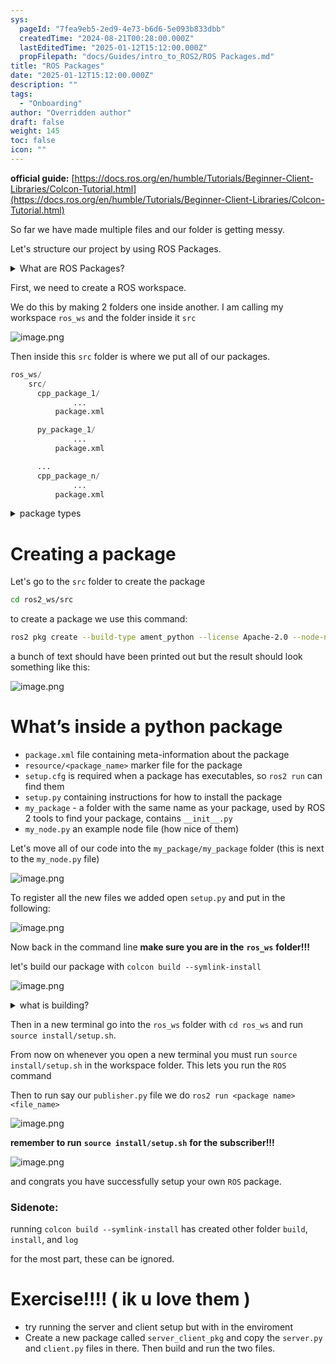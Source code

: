 ```yaml
---
sys:
  pageId: "7fea9eb5-2ed9-4e73-b6d6-5e093b833dbb"
  createdTime: "2024-08-21T00:28:00.000Z"
  lastEditedTime: "2025-01-12T15:12:00.000Z"
  propFilepath: "docs/Guides/intro_to_ROS2/ROS Packages.md"
title: "ROS Packages"
date: "2025-01-12T15:12:00.000Z"
description: ""
tags:
  - "Onboarding"
author: "Overridden author"
draft: false
weight: 145
toc: false
icon: ""
---
```


**official guide:** [https://docs.ros.org/en/humble/Tutorials/Beginner-Client-Libraries/Colcon-Tutorial.html](https://docs.ros.org/en/humble/Tutorials/Beginner-Client-Libraries/Colcon-Tutorial.html)

So far we have made multiple files and our folder is getting messy.

Let's structure our project by using ROS Packages.

<details>

<summary>What are ROS Packages?</summary>

ROS Packages are, as the name implies, packages of code that are highly sharable between ROS developers.

They consist of a folder, `package.xml` file, and source code

```python
      cpp_package_1/
		      ... imagine much code files here ..
          package.xml
```

</details>

First, we need to create a ROS workspace.

We do this by making 2 folders one inside another. I am calling my workspace `ros_ws` and the folder inside it `src`

![image.png](https://prod-files-secure.s3.us-west-2.amazonaws.com/d518164a-d88e-44d1-a4ee-3adb3bd8bce0/70706947-fd18-4537-a67b-e12946812d31/image.png?X-Amz-Algorithm=AWS4-HMAC-SHA256&X-Amz-Content-Sha256=UNSIGNED-PAYLOAD&X-Amz-Credential=ASIAZI2LB466QVLAXRQH%2F20250504%2Fus-west-2%2Fs3%2Faws4_request&X-Amz-Date=20250504T121347Z&X-Amz-Expires=3600&X-Amz-Security-Token=IQoJb3JpZ2luX2VjEGsaCXVzLXdlc3QtMiJGMEQCIFvwjMOxMlkRa4aAOiysPYKBOSHW8nS2O8hnKhxwrhFSAiBFXxoCOfN26CLxeBjovjXT3Cc8ve0DwVsVZaFUDjuOoyr%2FAwgUEAAaDDYzNzQyMzE4MzgwNSIMxvXDtUYL6qu8U7ZCKtwDkUcM4LBmj%2BHQWD3e%2BFHptSTVpf3DIsX3crv9gv8445c79j8LwXYo%2FcEdZDgDpQD7gKmZ65PB8wy2BC8Lw7eoGRZjMe%2F4sBJSnbhzka6pKVkO6%2FmP4c1qRpGcGupetOBGiyCEUAW6ypLFmmkUH6tHnFHj5QGVrr9mZc3NAgT%2BmIxZSP0x5WrTMk%2BCG3XLI95x7UbmL3BmpgAell2CaqP%2FP6s2IF3tMqdOkCW8QSH%2FemDpk6SYpni8lGnCYzZqkH4KJQbL0w2zAWhOxZcTKOtN9X6CUk42hQwQ6anbrP2DPkYiY9LH1HbuWsUCxFmD3pzfZLdMR1oTbsQzQhTSJsm%2BrKnCJsu3d%2F%2Fn8oJYyvezrXYlitnd%2FDIP3fLfC4Gau7UFJbvRQ2GHDYRMaIniBwUcceb52JW2s0rCD%2FsXTqeB2WgfQmjMJxvVUMiuI7kDquqK%2BNzw8F9fJ5nz6nkQmeirY2wAXU%2F4nCTv1wGzXQ1jD%2FR9a95xjw%2B34fCSrPSQYNI2Lv1GzNfYGwF2AiK6NCFIDIq%2FE%2BXb6AyrfY3OscrKYEGyVfduSAXg9A5T7beO3LcnSK7JKYks0P7fe9JCVLGXDs%2BHfFHUcoIokoHOeAit%2BzdEaP4IlNIE9WI626IwlYzdwAY6pgGp8OKdhlDYuAXYkt6EA2iNr9R1GJjXKuWOe7ipoYrzfS3BYnra%2BSXqcp6wDTPK1QwbtgqW4ALAIV2vObjALc7SJG%2BKJ%2ByS7i%2BydWrB8Epqc6PIcRbtKHwCF%2FftlJdpoXyEE8s8d%2BC6HfDDvTXcfIHuq7tTnI218ff4AY%2BpOn6%2B2caAy%2FbJwWGuKMS20J%2FpC5P7upj9os3pJp%2BvH%2F1eSPu4PQpc0Yx2&X-Amz-Signature=40d27890e9549fec51fa96dc94fcc6b20894e6d4717ad53f2b3a4c24c4cff7e8&X-Amz-SignedHeaders=host&x-id=GetObject)

Then inside this `src` folder is where we put all of our packages.

```python
ros_ws/
    src/
      cpp_package_1/
		      ...
          package.xml

      py_package_1/
		      ...
          package.xml

      ...
      cpp_package_n/
		      ...
          package.xml

```

<details>

<summary>package types</summary>

packages can be either `C++` or python.

the intern file structure is different for each but for this guide we will stick to creating python packages

</details>

# Creating a package

Let's go to the `src` folder to create the package

```bash
cd ros2_ws/src
```

to create a package we use this command:

```bash
ros2 pkg create --build-type ament_python --license Apache-2.0 --node-name my_node my_package
```

a bunch of text should have been printed out but the result should look something like this:

![image.png](https://prod-files-secure.s3.us-west-2.amazonaws.com/d518164a-d88e-44d1-a4ee-3adb3bd8bce0/e6cf1e3f-8512-4a3e-b131-079f800bf3e8/image.png?X-Amz-Algorithm=AWS4-HMAC-SHA256&X-Amz-Content-Sha256=UNSIGNED-PAYLOAD&X-Amz-Credential=ASIAZI2LB466QVLAXRQH%2F20250504%2Fus-west-2%2Fs3%2Faws4_request&X-Amz-Date=20250504T121347Z&X-Amz-Expires=3600&X-Amz-Security-Token=IQoJb3JpZ2luX2VjEGsaCXVzLXdlc3QtMiJGMEQCIFvwjMOxMlkRa4aAOiysPYKBOSHW8nS2O8hnKhxwrhFSAiBFXxoCOfN26CLxeBjovjXT3Cc8ve0DwVsVZaFUDjuOoyr%2FAwgUEAAaDDYzNzQyMzE4MzgwNSIMxvXDtUYL6qu8U7ZCKtwDkUcM4LBmj%2BHQWD3e%2BFHptSTVpf3DIsX3crv9gv8445c79j8LwXYo%2FcEdZDgDpQD7gKmZ65PB8wy2BC8Lw7eoGRZjMe%2F4sBJSnbhzka6pKVkO6%2FmP4c1qRpGcGupetOBGiyCEUAW6ypLFmmkUH6tHnFHj5QGVrr9mZc3NAgT%2BmIxZSP0x5WrTMk%2BCG3XLI95x7UbmL3BmpgAell2CaqP%2FP6s2IF3tMqdOkCW8QSH%2FemDpk6SYpni8lGnCYzZqkH4KJQbL0w2zAWhOxZcTKOtN9X6CUk42hQwQ6anbrP2DPkYiY9LH1HbuWsUCxFmD3pzfZLdMR1oTbsQzQhTSJsm%2BrKnCJsu3d%2F%2Fn8oJYyvezrXYlitnd%2FDIP3fLfC4Gau7UFJbvRQ2GHDYRMaIniBwUcceb52JW2s0rCD%2FsXTqeB2WgfQmjMJxvVUMiuI7kDquqK%2BNzw8F9fJ5nz6nkQmeirY2wAXU%2F4nCTv1wGzXQ1jD%2FR9a95xjw%2B34fCSrPSQYNI2Lv1GzNfYGwF2AiK6NCFIDIq%2FE%2BXb6AyrfY3OscrKYEGyVfduSAXg9A5T7beO3LcnSK7JKYks0P7fe9JCVLGXDs%2BHfFHUcoIokoHOeAit%2BzdEaP4IlNIE9WI626IwlYzdwAY6pgGp8OKdhlDYuAXYkt6EA2iNr9R1GJjXKuWOe7ipoYrzfS3BYnra%2BSXqcp6wDTPK1QwbtgqW4ALAIV2vObjALc7SJG%2BKJ%2ByS7i%2BydWrB8Epqc6PIcRbtKHwCF%2FftlJdpoXyEE8s8d%2BC6HfDDvTXcfIHuq7tTnI218ff4AY%2BpOn6%2B2caAy%2FbJwWGuKMS20J%2FpC5P7upj9os3pJp%2BvH%2F1eSPu4PQpc0Yx2&X-Amz-Signature=9261e5bb6917e485d65564332f4e29fc5ff5b039cdb8b60828a917dc374b17a9&X-Amz-SignedHeaders=host&x-id=GetObject)

# What’s inside a python package

- `package.xml` file containing meta-information about the package
- `resource/<package_name>` marker file for the package
- `setup.cfg` is required when a package has executables, so `ros2 run` can find them
- `setup.py` containing instructions for how to install the package
- `my_package` - a folder with the same name as your package, used by ROS 2 tools to find your package, contains `__init__.py`
- `my_node.py` an example node file (how nice of them)

Let's move all of our code into the `my_package/my_package` folder (this is next to the `my_node.py` file)

![image.png](https://prod-files-secure.s3.us-west-2.amazonaws.com/d518164a-d88e-44d1-a4ee-3adb3bd8bce0/9ce58f11-0da9-4d3e-b86d-506a9685d378/image.png?X-Amz-Algorithm=AWS4-HMAC-SHA256&X-Amz-Content-Sha256=UNSIGNED-PAYLOAD&X-Amz-Credential=ASIAZI2LB466QVLAXRQH%2F20250504%2Fus-west-2%2Fs3%2Faws4_request&X-Amz-Date=20250504T121347Z&X-Amz-Expires=3600&X-Amz-Security-Token=IQoJb3JpZ2luX2VjEGsaCXVzLXdlc3QtMiJGMEQCIFvwjMOxMlkRa4aAOiysPYKBOSHW8nS2O8hnKhxwrhFSAiBFXxoCOfN26CLxeBjovjXT3Cc8ve0DwVsVZaFUDjuOoyr%2FAwgUEAAaDDYzNzQyMzE4MzgwNSIMxvXDtUYL6qu8U7ZCKtwDkUcM4LBmj%2BHQWD3e%2BFHptSTVpf3DIsX3crv9gv8445c79j8LwXYo%2FcEdZDgDpQD7gKmZ65PB8wy2BC8Lw7eoGRZjMe%2F4sBJSnbhzka6pKVkO6%2FmP4c1qRpGcGupetOBGiyCEUAW6ypLFmmkUH6tHnFHj5QGVrr9mZc3NAgT%2BmIxZSP0x5WrTMk%2BCG3XLI95x7UbmL3BmpgAell2CaqP%2FP6s2IF3tMqdOkCW8QSH%2FemDpk6SYpni8lGnCYzZqkH4KJQbL0w2zAWhOxZcTKOtN9X6CUk42hQwQ6anbrP2DPkYiY9LH1HbuWsUCxFmD3pzfZLdMR1oTbsQzQhTSJsm%2BrKnCJsu3d%2F%2Fn8oJYyvezrXYlitnd%2FDIP3fLfC4Gau7UFJbvRQ2GHDYRMaIniBwUcceb52JW2s0rCD%2FsXTqeB2WgfQmjMJxvVUMiuI7kDquqK%2BNzw8F9fJ5nz6nkQmeirY2wAXU%2F4nCTv1wGzXQ1jD%2FR9a95xjw%2B34fCSrPSQYNI2Lv1GzNfYGwF2AiK6NCFIDIq%2FE%2BXb6AyrfY3OscrKYEGyVfduSAXg9A5T7beO3LcnSK7JKYks0P7fe9JCVLGXDs%2BHfFHUcoIokoHOeAit%2BzdEaP4IlNIE9WI626IwlYzdwAY6pgGp8OKdhlDYuAXYkt6EA2iNr9R1GJjXKuWOe7ipoYrzfS3BYnra%2BSXqcp6wDTPK1QwbtgqW4ALAIV2vObjALc7SJG%2BKJ%2ByS7i%2BydWrB8Epqc6PIcRbtKHwCF%2FftlJdpoXyEE8s8d%2BC6HfDDvTXcfIHuq7tTnI218ff4AY%2BpOn6%2B2caAy%2FbJwWGuKMS20J%2FpC5P7upj9os3pJp%2BvH%2F1eSPu4PQpc0Yx2&X-Amz-Signature=e73879591ac356da9eefeb1cae33624bd8f6eb3cc71131844f8e52bb05c482df&X-Amz-SignedHeaders=host&x-id=GetObject)

To register all the new files we added open `setup.py` and put in the following:

![image.png](https://prod-files-secure.s3.us-west-2.amazonaws.com/d518164a-d88e-44d1-a4ee-3adb3bd8bce0/1cd7c262-4cae-4496-9d75-c178537d24a2/image.png?X-Amz-Algorithm=AWS4-HMAC-SHA256&X-Amz-Content-Sha256=UNSIGNED-PAYLOAD&X-Amz-Credential=ASIAZI2LB466QVLAXRQH%2F20250504%2Fus-west-2%2Fs3%2Faws4_request&X-Amz-Date=20250504T121347Z&X-Amz-Expires=3600&X-Amz-Security-Token=IQoJb3JpZ2luX2VjEGsaCXVzLXdlc3QtMiJGMEQCIFvwjMOxMlkRa4aAOiysPYKBOSHW8nS2O8hnKhxwrhFSAiBFXxoCOfN26CLxeBjovjXT3Cc8ve0DwVsVZaFUDjuOoyr%2FAwgUEAAaDDYzNzQyMzE4MzgwNSIMxvXDtUYL6qu8U7ZCKtwDkUcM4LBmj%2BHQWD3e%2BFHptSTVpf3DIsX3crv9gv8445c79j8LwXYo%2FcEdZDgDpQD7gKmZ65PB8wy2BC8Lw7eoGRZjMe%2F4sBJSnbhzka6pKVkO6%2FmP4c1qRpGcGupetOBGiyCEUAW6ypLFmmkUH6tHnFHj5QGVrr9mZc3NAgT%2BmIxZSP0x5WrTMk%2BCG3XLI95x7UbmL3BmpgAell2CaqP%2FP6s2IF3tMqdOkCW8QSH%2FemDpk6SYpni8lGnCYzZqkH4KJQbL0w2zAWhOxZcTKOtN9X6CUk42hQwQ6anbrP2DPkYiY9LH1HbuWsUCxFmD3pzfZLdMR1oTbsQzQhTSJsm%2BrKnCJsu3d%2F%2Fn8oJYyvezrXYlitnd%2FDIP3fLfC4Gau7UFJbvRQ2GHDYRMaIniBwUcceb52JW2s0rCD%2FsXTqeB2WgfQmjMJxvVUMiuI7kDquqK%2BNzw8F9fJ5nz6nkQmeirY2wAXU%2F4nCTv1wGzXQ1jD%2FR9a95xjw%2B34fCSrPSQYNI2Lv1GzNfYGwF2AiK6NCFIDIq%2FE%2BXb6AyrfY3OscrKYEGyVfduSAXg9A5T7beO3LcnSK7JKYks0P7fe9JCVLGXDs%2BHfFHUcoIokoHOeAit%2BzdEaP4IlNIE9WI626IwlYzdwAY6pgGp8OKdhlDYuAXYkt6EA2iNr9R1GJjXKuWOe7ipoYrzfS3BYnra%2BSXqcp6wDTPK1QwbtgqW4ALAIV2vObjALc7SJG%2BKJ%2ByS7i%2BydWrB8Epqc6PIcRbtKHwCF%2FftlJdpoXyEE8s8d%2BC6HfDDvTXcfIHuq7tTnI218ff4AY%2BpOn6%2B2caAy%2FbJwWGuKMS20J%2FpC5P7upj9os3pJp%2BvH%2F1eSPu4PQpc0Yx2&X-Amz-Signature=2ab34b39f30b86ac01127ca2fecb74b25c5df7110c4601573d353ac78a36ce60&X-Amz-SignedHeaders=host&x-id=GetObject)

Now back in the command line **make sure you are in the** **`ros_ws`** **folder!!!**

let's build our package with `colcon build --symlink-install`

![image.png](https://prod-files-secure.s3.us-west-2.amazonaws.com/d518164a-d88e-44d1-a4ee-3adb3bd8bce0/2f2a0d27-b173-48fd-b189-5f5c0ce65619/image.png?X-Amz-Algorithm=AWS4-HMAC-SHA256&X-Amz-Content-Sha256=UNSIGNED-PAYLOAD&X-Amz-Credential=ASIAZI2LB466QVLAXRQH%2F20250504%2Fus-west-2%2Fs3%2Faws4_request&X-Amz-Date=20250504T121347Z&X-Amz-Expires=3600&X-Amz-Security-Token=IQoJb3JpZ2luX2VjEGsaCXVzLXdlc3QtMiJGMEQCIFvwjMOxMlkRa4aAOiysPYKBOSHW8nS2O8hnKhxwrhFSAiBFXxoCOfN26CLxeBjovjXT3Cc8ve0DwVsVZaFUDjuOoyr%2FAwgUEAAaDDYzNzQyMzE4MzgwNSIMxvXDtUYL6qu8U7ZCKtwDkUcM4LBmj%2BHQWD3e%2BFHptSTVpf3DIsX3crv9gv8445c79j8LwXYo%2FcEdZDgDpQD7gKmZ65PB8wy2BC8Lw7eoGRZjMe%2F4sBJSnbhzka6pKVkO6%2FmP4c1qRpGcGupetOBGiyCEUAW6ypLFmmkUH6tHnFHj5QGVrr9mZc3NAgT%2BmIxZSP0x5WrTMk%2BCG3XLI95x7UbmL3BmpgAell2CaqP%2FP6s2IF3tMqdOkCW8QSH%2FemDpk6SYpni8lGnCYzZqkH4KJQbL0w2zAWhOxZcTKOtN9X6CUk42hQwQ6anbrP2DPkYiY9LH1HbuWsUCxFmD3pzfZLdMR1oTbsQzQhTSJsm%2BrKnCJsu3d%2F%2Fn8oJYyvezrXYlitnd%2FDIP3fLfC4Gau7UFJbvRQ2GHDYRMaIniBwUcceb52JW2s0rCD%2FsXTqeB2WgfQmjMJxvVUMiuI7kDquqK%2BNzw8F9fJ5nz6nkQmeirY2wAXU%2F4nCTv1wGzXQ1jD%2FR9a95xjw%2B34fCSrPSQYNI2Lv1GzNfYGwF2AiK6NCFIDIq%2FE%2BXb6AyrfY3OscrKYEGyVfduSAXg9A5T7beO3LcnSK7JKYks0P7fe9JCVLGXDs%2BHfFHUcoIokoHOeAit%2BzdEaP4IlNIE9WI626IwlYzdwAY6pgGp8OKdhlDYuAXYkt6EA2iNr9R1GJjXKuWOe7ipoYrzfS3BYnra%2BSXqcp6wDTPK1QwbtgqW4ALAIV2vObjALc7SJG%2BKJ%2ByS7i%2BydWrB8Epqc6PIcRbtKHwCF%2FftlJdpoXyEE8s8d%2BC6HfDDvTXcfIHuq7tTnI218ff4AY%2BpOn6%2B2caAy%2FbJwWGuKMS20J%2FpC5P7upj9os3pJp%2BvH%2F1eSPu4PQpc0Yx2&X-Amz-Signature=aefabdf7c62a96b15062b71b0cfa19d87eb3ad699ebc88dca59da1b8baa5db6c&X-Amz-SignedHeaders=host&x-id=GetObject)

<details>

<summary>what is building?</summary>

if you are a CS major at Rose-Hulman you will learn the answer to this in CSSE132

but TLDR; is it combines all the code files into one program that can be run easily 

</details>

Then in a new terminal go into the `ros_ws` folder with `cd ros_ws` and run `source install/setup.sh`. 

From now on whenever you open a new terminal you must run `source install/setup.sh` in the workspace folder. This lets you run the `ROS` command

Then to run say our `publisher.py` file we do `ros2 run <package name> <file_name>`

![image.png](https://prod-files-secure.s3.us-west-2.amazonaws.com/d518164a-d88e-44d1-a4ee-3adb3bd8bce0/4f4b1219-3a44-4632-aa0a-ce3471699f59/image.png?X-Amz-Algorithm=AWS4-HMAC-SHA256&X-Amz-Content-Sha256=UNSIGNED-PAYLOAD&X-Amz-Credential=ASIAZI2LB466QVLAXRQH%2F20250504%2Fus-west-2%2Fs3%2Faws4_request&X-Amz-Date=20250504T121348Z&X-Amz-Expires=3600&X-Amz-Security-Token=IQoJb3JpZ2luX2VjEGsaCXVzLXdlc3QtMiJGMEQCIFvwjMOxMlkRa4aAOiysPYKBOSHW8nS2O8hnKhxwrhFSAiBFXxoCOfN26CLxeBjovjXT3Cc8ve0DwVsVZaFUDjuOoyr%2FAwgUEAAaDDYzNzQyMzE4MzgwNSIMxvXDtUYL6qu8U7ZCKtwDkUcM4LBmj%2BHQWD3e%2BFHptSTVpf3DIsX3crv9gv8445c79j8LwXYo%2FcEdZDgDpQD7gKmZ65PB8wy2BC8Lw7eoGRZjMe%2F4sBJSnbhzka6pKVkO6%2FmP4c1qRpGcGupetOBGiyCEUAW6ypLFmmkUH6tHnFHj5QGVrr9mZc3NAgT%2BmIxZSP0x5WrTMk%2BCG3XLI95x7UbmL3BmpgAell2CaqP%2FP6s2IF3tMqdOkCW8QSH%2FemDpk6SYpni8lGnCYzZqkH4KJQbL0w2zAWhOxZcTKOtN9X6CUk42hQwQ6anbrP2DPkYiY9LH1HbuWsUCxFmD3pzfZLdMR1oTbsQzQhTSJsm%2BrKnCJsu3d%2F%2Fn8oJYyvezrXYlitnd%2FDIP3fLfC4Gau7UFJbvRQ2GHDYRMaIniBwUcceb52JW2s0rCD%2FsXTqeB2WgfQmjMJxvVUMiuI7kDquqK%2BNzw8F9fJ5nz6nkQmeirY2wAXU%2F4nCTv1wGzXQ1jD%2FR9a95xjw%2B34fCSrPSQYNI2Lv1GzNfYGwF2AiK6NCFIDIq%2FE%2BXb6AyrfY3OscrKYEGyVfduSAXg9A5T7beO3LcnSK7JKYks0P7fe9JCVLGXDs%2BHfFHUcoIokoHOeAit%2BzdEaP4IlNIE9WI626IwlYzdwAY6pgGp8OKdhlDYuAXYkt6EA2iNr9R1GJjXKuWOe7ipoYrzfS3BYnra%2BSXqcp6wDTPK1QwbtgqW4ALAIV2vObjALc7SJG%2BKJ%2ByS7i%2BydWrB8Epqc6PIcRbtKHwCF%2FftlJdpoXyEE8s8d%2BC6HfDDvTXcfIHuq7tTnI218ff4AY%2BpOn6%2B2caAy%2FbJwWGuKMS20J%2FpC5P7upj9os3pJp%2BvH%2F1eSPu4PQpc0Yx2&X-Amz-Signature=d7043aa6a5b8b42fa35ccd4b9f06da38c3daac4217c26c46fd9e2469cfda60e4&X-Amz-SignedHeaders=host&x-id=GetObject)

**remember to run** **`source install/setup.sh`** **for the subscriber!!!**

![image.png](https://prod-files-secure.s3.us-west-2.amazonaws.com/d518164a-d88e-44d1-a4ee-3adb3bd8bce0/02121119-dad4-49ec-8356-c956108b4243/image.png?X-Amz-Algorithm=AWS4-HMAC-SHA256&X-Amz-Content-Sha256=UNSIGNED-PAYLOAD&X-Amz-Credential=ASIAZI2LB466QVLAXRQH%2F20250504%2Fus-west-2%2Fs3%2Faws4_request&X-Amz-Date=20250504T121348Z&X-Amz-Expires=3600&X-Amz-Security-Token=IQoJb3JpZ2luX2VjEGsaCXVzLXdlc3QtMiJGMEQCIFvwjMOxMlkRa4aAOiysPYKBOSHW8nS2O8hnKhxwrhFSAiBFXxoCOfN26CLxeBjovjXT3Cc8ve0DwVsVZaFUDjuOoyr%2FAwgUEAAaDDYzNzQyMzE4MzgwNSIMxvXDtUYL6qu8U7ZCKtwDkUcM4LBmj%2BHQWD3e%2BFHptSTVpf3DIsX3crv9gv8445c79j8LwXYo%2FcEdZDgDpQD7gKmZ65PB8wy2BC8Lw7eoGRZjMe%2F4sBJSnbhzka6pKVkO6%2FmP4c1qRpGcGupetOBGiyCEUAW6ypLFmmkUH6tHnFHj5QGVrr9mZc3NAgT%2BmIxZSP0x5WrTMk%2BCG3XLI95x7UbmL3BmpgAell2CaqP%2FP6s2IF3tMqdOkCW8QSH%2FemDpk6SYpni8lGnCYzZqkH4KJQbL0w2zAWhOxZcTKOtN9X6CUk42hQwQ6anbrP2DPkYiY9LH1HbuWsUCxFmD3pzfZLdMR1oTbsQzQhTSJsm%2BrKnCJsu3d%2F%2Fn8oJYyvezrXYlitnd%2FDIP3fLfC4Gau7UFJbvRQ2GHDYRMaIniBwUcceb52JW2s0rCD%2FsXTqeB2WgfQmjMJxvVUMiuI7kDquqK%2BNzw8F9fJ5nz6nkQmeirY2wAXU%2F4nCTv1wGzXQ1jD%2FR9a95xjw%2B34fCSrPSQYNI2Lv1GzNfYGwF2AiK6NCFIDIq%2FE%2BXb6AyrfY3OscrKYEGyVfduSAXg9A5T7beO3LcnSK7JKYks0P7fe9JCVLGXDs%2BHfFHUcoIokoHOeAit%2BzdEaP4IlNIE9WI626IwlYzdwAY6pgGp8OKdhlDYuAXYkt6EA2iNr9R1GJjXKuWOe7ipoYrzfS3BYnra%2BSXqcp6wDTPK1QwbtgqW4ALAIV2vObjALc7SJG%2BKJ%2ByS7i%2BydWrB8Epqc6PIcRbtKHwCF%2FftlJdpoXyEE8s8d%2BC6HfDDvTXcfIHuq7tTnI218ff4AY%2BpOn6%2B2caAy%2FbJwWGuKMS20J%2FpC5P7upj9os3pJp%2BvH%2F1eSPu4PQpc0Yx2&X-Amz-Signature=26bf2222e0d524b8c73e2837d2cdc94967e1b15741142654375fb55648a8e7c2&X-Amz-SignedHeaders=host&x-id=GetObject)

and congrats you have successfully setup your own `ROS` package.

### Sidenote:

running `colcon build --symlink-install` has created other folder `build`, `install`, and `log`

for the most part, these can be ignored.

# Exercise!!!! ( ik u love them )

- try running the server and client setup but with in the enviroment
- Create a new package called `server_client_pkg` and copy the `server.py` and `client.py` files in there. Then build and run the two files.

